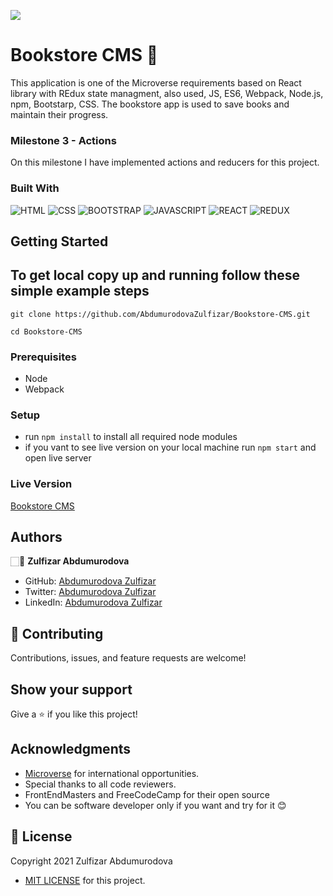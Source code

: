 ![](https://img.shields.io/badge/Microverse-blueviolet) 
# Bookstore CMS 📘

This application is one of the Microverse requirements based on React library with REdux state managment, also used, JS, ES6, Webpack, Node.js, npm, Bootstarp, CSS. The bookstore app is used to save books and maintain their progress.

### Milestone 3 - Actions

On this milestone I have implemented actions and reducers for this project.


### Built With

![HTML](https://img.shields.io/badge/html5%20-%23E34F26.svg?&style=for-the-badge&logo=html5&logoColor=white)
![CSS](https://img.shields.io/badge/css3%20-%231572B6.svg?&style=for-the-badge&logo=css3&logoColor=white)
![BOOTSTRAP](https://img.shields.io/badge/bootstrap%20-%23563D7C.svg?&style=for-the-badge&logo=bootstrap&logoColor=white) 
![JAVASCRIPT](https://img.shields.io/badge/javascript%20-%23323330.svg?&style=for-the-badge&logo=javascript&logoColor=%23F7DF1E")
![REACT](https://img.shields.io/badge/react%20-%23E34F26.svg?&style=for-the-badge&logo=react&logoColor=white)
![REDUX](https://img.shields.io/badge/redux%20-%23E34F26.svg?&style=for-the-badge&logo=redux&logoColor=%23F7DF1E)

## Getting Started

## To get local copy up and running follow these simple example steps

```
git clone https://github.com/AbdumurodovaZulfizar/Bookstore-CMS.git
```

```
cd Bookstore-CMS
```
### Prerequisites

- Node
- Webpack

### Setup
- run `npm install` to install all required node modules
- if you vant to see live version on your local machine run `npm start` and open live server

### Live Version

[Bookstore CMS](https://bookstore-zulfizar.herokuapp.com/)

## Authors

🏻‍💼 **Zulfizar Abdumurodova**

- GitHub: [Abdumurodova Zulfizar](https://github.com/AbdumurodovaZulfizar) 
- Twitter: [Abdumurodova Zulfizar](https://twitter.com/Zulfiza70357085)
- LinkedIn: [Abdumurodova Zulfizar](https://www.linkedin.com/in/zulfizar-abdumurodova-a61527206/) 


## 🤝 Contributing

Contributions, issues, and feature requests are welcome!


## Show your support

Give a ⭐️ if you like this project!

## Acknowledgments

- [Microverse](https://www.microverse.org/) for international opportunities.
- Special thanks to all code reviewers.
- FrontEndMasters and FreeCodeCamp for their open source
- You can be software developer only if you want and try for it 😊

## 📝 License

Copyright 2021 Zulfizar Abdumurodova
- [MIT LICENSE](https://github.com/AbdumurodovaZulfizar/Bookstore-CMS/blob/setup_project_m1/LICENSE) for this project.
